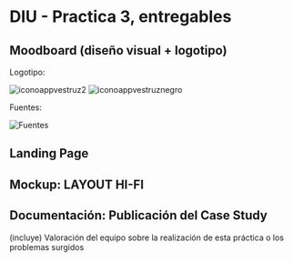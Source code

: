 # DIU - Practica 3, entregables

## Moodboard (diseño visual + logotipo)   

Logotipo:

![iconoappvestruz2](https://user-images.githubusercontent.com/62568912/116565804-7901ef80-a906-11eb-9d47-9177a84915b1.png)
![iconoappvestruznegro](https://user-images.githubusercontent.com/62568912/116565818-7b644980-a906-11eb-940c-7ef31f111d16.png)

Fuentes:

![Fuentes](https://user-images.githubusercontent.com/62568912/116567912-596bc680-a908-11eb-83dd-e434f7cd84ff.png)



## Landing Page


## Mockup: LAYOUT HI-FI


## Documentación: Publicación del Case Study


(incluye) Valoración del equipo sobre la realización de esta práctica o los problemas surgidos
 
